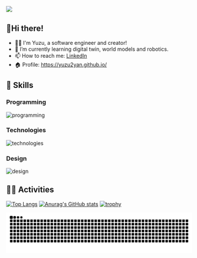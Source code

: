 <img src="https://komarev.com/ghpvc/?username=yuzu2yan" />

## 👋Hi there!
- 👩‍💻 I'm Yuzu, a software engineer and creator!
- 🌱 I’m currently learning digital twin, world models and robotics.
- 📫 How to reach me: [LinkedIn](https://www.linkedin.com/in/yuzu2yan/)
- 🏠 Profile: https://yuzu2yan.github.io/

## 🌱 Skills
### Programming
<img alt="programming" src="https://go-skill-icons.vercel.app/api/icons?i=html,css,js,ts,dart,php,java,c,cpp,rust,python&perline=7" />

### Technologies
<img alt="technologies" src="https://go-skill-icons.vercel.app/api/icons?i=react,nodejs,nextjs,vercel,flutter,ros,arduino,raspberrypi,opencv,unity,tensorflow,pytorch,jupyter,huggingface,langchain,anaconda,cuda,aws,sqlite,mysql,postgresql,firebase,supabase,mongodb,pinecone,git,docker,linux&perline=7" />

### Design
<img alt="design" src="https://go-skill-icons.vercel.app/api/icons?i=illustrator,photoshop,premiere,figma,canva" />

## 🏃‍♀️ Activities

<p align="left">
  
[![Top Langs](https://github-readme-stats.vercel.app/api/top-langs/?username=yuzu2yan&layout=compact&hide_border=True&langs_count=8&hide=jupyter%20notebook,cmake,makefile,shell,html,css,powershell)](https://github.com/anuraghazra/github-readme-stats)
[![Anurag's GitHub stats](https://github-readme-stats.vercel.app/api?username=yuzu2yan&hide_border=True&theme=graywhite)](https://github.com/anuraghazra/github-readme-stats) 
[![trophy](https://github-profile-trophy.vercel.app/?username=yuzu2yan&no-frame=true&rank=SECRET,SSS,SS,S,AAA,AA,A,B,C)](https://github.com/ryo-ma/github-profile-trophy)
</p>

<!-- 
[![](https://raw.githubusercontent.com/yuzu2yan/yuzu2yan/main/profile-summary-card-output/graywhite/0-profile-details.svg)](https://github.com/vn7n24fzkq/github-profile-summary-cards)
[![](https://raw.githubusercontent.com/yuzu2yan/yuzu2yan/main/profile-summary-card-output/graywhite/1-repos-per-language.svg)](https://github.com/vn7n24fzkq/github-profile-summary-cards) 
[![](https://raw.githubusercontent.com/yuzu2yan/yuzu2yan/main/profile-summary-card-output/graywhite/2-most-commit-language.svg)](https://github.com/vn7n24fzkq/github-profile-summary-cards)
[![](https://raw.githubusercontent.com/yuzu2yan/yuzu2yan/main/profile-summary-card-output/graywhite/3-stats.svg)](https://github.com/vn7n24fzkq/github-profile-summary-cards) 
[![](https://raw.githubusercontent.com/yuzu2yan/yuzu2yan/main/profile-summary-card-output/graywhite/4-productive-time.svg)](https://github.com/vn7n24fzkq/github-profile-summary-cards)
-->
![](https://raw.githubusercontent.com/yuzu2yan/yuzu2yan/output/github-contribution-grid-snake.svg)
